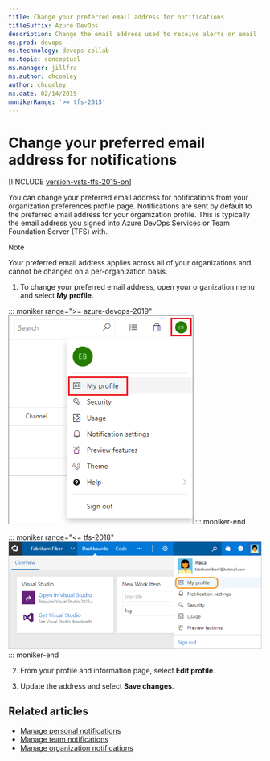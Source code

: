 ```yaml
---
title: Change your preferred email address for notifications
titleSuffix: Azure DevOps
description: Change the email address used to receive alerts or email  notifications managed in Azure DevOps Services or Team Foundation Server (TFS)
ms.prod: devops
ms.technology: devops-collab
ms.topic: conceptual
ms.manager: jillfra
ms.author: chcomley
author: chcomley
ms.date: 02/14/2019
monikerRange: '>= tfs-2015'
---
```


# Change your preferred email address for notifications

[!INCLUDE [version-vsts-tfs-2015-on](../boards/_shared/version-vsts-tfs-2015-on.md)]

You can change your preferred email address for notifications from your organization preferences profile page. Notifications are sent by default to the preferred email address for your organization profile. This is typically the email address you signed into Azure DevOps Services or Team Foundation Server (TFS) with.

> [!NOTE]
> Your preferred email address applies across all of your organizations and cannot be changed on a per-organization basis.

1. To change your preferred email address, open your organization menu and select **My profile**.

::: moniker range=">= azure-devops-2019"
   ![Azure DevOps Services , My Profile link on Organization menu](_img/open-profile-newnav.png)
::: moniker-end

::: moniker range="<= tfs-2018"
   ![Azure DevOps Services , My Profile link on Organization menu](_img/open-profile-team-services.png)
::: moniker-end

2. From your profile and information page, select **Edit profile**.

3. Update the address and select **Save changes**.

## Related articles

- [Manage personal notifications](howto-manage-personal-notifications.md)
- [Manage team notifications](howto-manage-team-notifications.md)
- [Manage organization notifications](howto-manage-organization-notifications.md)